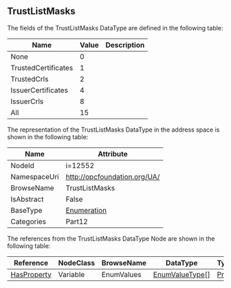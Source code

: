 <!-- datatype -->
## TrustListMasks
  
<!-- end of description -->
The fields of the TrustListMasks DataType are defined in the following table:  

|Name|Value| Description|
|---|---|---|
|None|0||
|TrustedCertificates|1||
|TrustedCrls|2||
|IssuerCertificates|4||
|IssuerCrls|8||
|All|15||

The representation of the TrustListMasks DataType in the address space is shown in the following table:  

|Name|Attribute|
|---|---|
|NodeId|i=12552|
|NamespaceUri|http://opcfoundation.org/UA/|
|BrowseName|TrustListMasks|
|IsAbstract|False|
|BaseType|[Enumeration](../../../Part3/DataTypes/Enumeration/readme.md)|
|Categories|Part12|

The references from the TrustListMasks DataType Node are shown in the following table:  

|Reference|NodeClass|BrowseName|DataType|TypeDefinition|ModellingRule|
|---|---|---|---|---|---|
|[HasProperty](../../../Part3/ReferenceTypes/HasProperty/readme.md)|Variable|EnumValues|[EnumValueType](../../../Part3/DataTypes/EnumValueType/readme.md)[]|[PropertyType](../../Part5/VariableTypes/PropertyType/readme.md)|[Mandatory](../../Objects/Mandatory/readme.md)|

